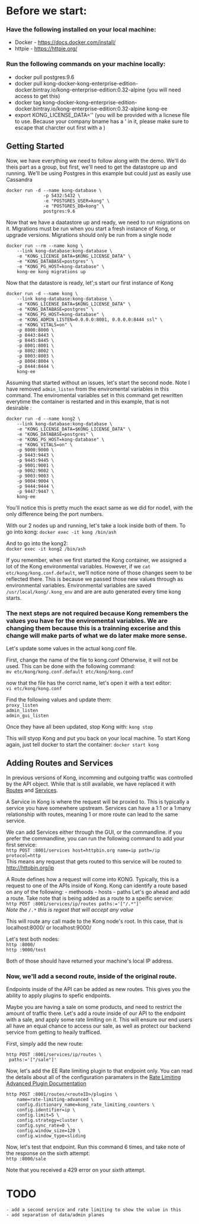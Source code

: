 # Before we start:
### Have the following installed on your local machine:
* Docker - https://docs.docker.com/install/
* httpie - https://httpie.org/
### Run the following commands on your machine locally:
* docker pull postgres:9.6
* docker pull kong-docker-kong-enterprise-edition-docker.bintray.io/kong-enterprise-edition:0.32-alpine
		(you will need access to get this)
* docker tag kong-docker-kong-enterprise-edition-docker.bintray.io/kong-enterprise-edition:0.32-alpine kong-ee
* export KONG_LICENSE_DATA='<licenseDataHere>'
		(you will be provided with a licnese file to use. Because your company bname has a ' in it, please make sure to escape that charcter out first with a \)

## Getting Started
Now, we have everything we need to follow along with the demo. We'll do theis part as a group, but first, we'll need to get the datastopre up and running. We'll be using Postgres in this example but could just as easily use Cassandra

```
docker run -d --name kong-database \
              -p 5432:5432 \
              -e "POSTGRES_USER=kong" \
              -e "POSTGRES_DB=kong" \
              postgres:9.6 
```

Now that we have a daatastore up and ready, we need to run migrations on it. Migrations must be run when you start a fresh instance of Kong, or upgrade versions. Migrations should only be run from a single node
```
docker run --rm --name kong \
    --link kong-database:kong-database \
    -e "KONG_LICENSE_DATA=$KONG_LICENSE_DATA" \
    -e "KONG_DATABASE=postgres" \
    -e "KONG_PG_HOST=kong-database" \
    kong-ee kong migrations up
```

Now that the datastore is ready, let';s start our first instance of Kong
```
docker run -d --name kong \
    --link kong-database:kong-database \
    -e "KONG_LICENSE_DATA=$KONG_LICENSE_DATA" \
    -e "KONG_DATABASE=postgres" \
    -e "KONG_PG_HOST=kong-database" \
    -e "KONG_ADMIN_LISTEN=0.0.0.0:8001, 0.0.0.0:8444 ssl" \
    -e "KONG_VITALS=on" \
    -p 8000:8000 \
    -p 8443:8443 \
    -p 8445:8445 \
    -p 8001:8001 \
    -p 8002:8002 \
    -p 8003:8003 \
    -p 8004:8004 \
    -p 8444:8444 \
    kong-ee
```

Assuming that started without an issues, let's start the second node. Note I have removed `admin_listen` from the enviromental variables in this command. The enviromental variables set in this command get rewritten everytime the container is restarted and in this example, that is not desirable :
```
docker run -d --name kong2 \
    --link kong-database:kong-database \
    -e "KONG_LICENSE_DATA=$KONG_LICENSE_DATA" \
    -e "KONG_DATABASE=postgres" \
    -e "KONG_PG_HOST=kong-database" \
    -e "KONG_VITALS=on" \
    -p 9000:9000 \
    -p 9443:9443 \
    -p 9445:9445 \
    -p 9001:9001 \
    -p 9002:9002 \
    -p 9003:9003 \
    -p 9004:9004 \
    -p 9444:9444 \
    -p 9447:9447 \
    kong-ee
```

You'll notice this is pretty much the exact same as we did for node1, with the only difference being the port numbers. 

With our 2 nodes up and running, let's take a look inside both of them. To go into kong:
`docker exec -it kong /bin/ash`

And to go into the kong2:<br />
`docker exec -it kong2 /bin/ash`

If you remember, when we first started the Kong container, we assigned a lot of the Kong environmental variables. However, if we `cat etc/kong/kong.conf.default`, we’ll notice none of those changes seem to be reflected there. This is because we passed those new values through as environmental variables. Environmental variables are saved `/usr/local/kong/.kong_env` and are are auto generated every time kong starts. 

### The next steps are not required because Kong remembers the values you have for the enviromental variables. We are changing them because this is a trainning excerise and this change will make parts of what we do later make more sense. 

Let's update some values in the actual kong.conf file. 

First, change the name of the file to kong.conf Otherwise, it will not be used. This can be done with the following command:<br />
`mv etc/kong/kong.conf.default etc/kong/kong.conf`

now that the file has the corrct name, let's open it with a text editor:<br />
`vi etc/kong/kong.conf`


Find the following values and update them:<br />
	`proxy_listen`<br />
	`admin_listen`<br />
	`admin_gui_listen`<br />


Once they have all been updated, stop Kong with:
`kong stop`

This will styop Kong and put you back on your local machine. To start Kong again, just tell docker to start the container:
`docker start kong`

## Adding Routes and Services

In previous versions of Kong, incomming and outgoing traffic was controlled by the API object. While that is still available, we have replaced it with [Routes](https://getkong.org/docs/0.13.x/admin-api/#route-object) and [Services](https://getkong.org/docs/0.13.x/admin-api/#service-object).

A Service in Kong is where the request will be proxied to. This is typically a service you have somewhere upstream. Services can have a 1:1 or a 1:many relationship with routes, meaning 1 or more route can lead to the same service.

We can add Services either through the GUI, or the commandline. if you prefer the commandline, you can run the following command to add your first service:<br />
`http POST :8001/services host=httpbin.org name=ip path=/ip protocol=http`<br />
This means any request that gets routed to this service will be routed to http://httobin.org/ip

A Route defines how a request will come into KONG. Typically, this is a request to one of the APIs inside of Kong. Kong can identify a route based on any of the following:
	- methoods
	- hosts
	- paths
Let's go ahead and add a route. Take note that is being added as a route to a speific service:<br />
`http POST :8001/services/ip/routes paths:='["/.*"]'`<br />
<cite>Note the `/.*` this is regext that will accept any value</cite>

This will route any call made to the Kong node's root. In this case, that is localhost:8000/<anything> or localhost:9000/<anything>

Let's test both nodes:<br />
`http :8000/`<br />
`http :9000/test`

Both of those should have returned your machine's local IP address. 

### Now, we'll add a second route, inside of the original route.

Endpoints inside of the API can be added as new routes. This gives you the ability to apply plugins to spefic endpoints. 

Maybe you are having a sale on some products, and need to restrict the amount of traffic there. Let's add a route inside of our API to the endpoint with a sale, and apply some rate limiting on it. This will ensure our end users all have an equal chance to access our sale, as well as protect our backend service from getting to heaily trafficed. 

First, simply add the new route:
```
http POST :8001/services/ip/routes \
 paths:='["/sale"]'
 ```

Now, let's add the EE Rate limiting plugin to that endpoint only. You can read the details about all of the configuration paramaters in the [Rate Limiting Advanced Plugin Documentation](https://getkong.org/docs/enterprise/0.32-x/plugins/rate-limiting-advanced/)
```
http POST :8001/routes/<routeID>/plugins \
    name=rate-limiting-advanced \
    config.dictionary_name=kong_rate_limiting_counters \
    config.identifier=ip \
    config.limit=5 \
    config.strategy=cluster \
    config.sync_rate=0 \
    config.window_size=120 \
    config.window_type=sliding
```

Now, let's test that endpoint. Run this command 6 times, and take note of the response on the sixth attempt:<br />
`http :8000/sale`

Note that you received a 429 error on your sixth attempt.


# TODO
	- add a second service and rate limiting to show the value in this
	- add separation of data/admin planes 
